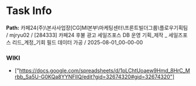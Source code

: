 # Task Info

**Path:** 카페24(주)\본사사업장\[CG]MI본부\마케팅센터\프론트빌더그룹\플로우기획팀 / mjryu02 / [284333] 카페24 후불 광고 세일즈포스 DB 운영 기획_제작 _ 세일즈포스 리드_계정_기회 필드 데이터 가공 / 2025-08-01_00-00-00

### WIKI
- ["https://docs.google.com/spreadsheets/d/1pLChtUoaew9Hmd_8HrC_Mrbb_Sa5U-G0KQa8YYNFlIQ/edit?gid=32674320#gid=32674320"]

